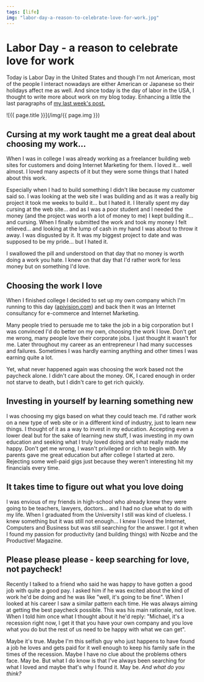 ```yaml
---
tags: [life]
img: "labor-day-a-reason-to-celebrate-love-for-work.jpg"
---
```


# Labor Day - a reason to celebrate love for work


Today is Labor Day in the United States and though I'm not American, most of the people I interact nowadays are either American or Japanese so their holidays affect me as well. And since today is the day of labor in the USA, I thought to write more about work on my blog today. Enhancing a little the last paragraphs of [my last week's post.](/how-steve-jobs-inspired-me-as-an-entrepreneur)

<!--More-->

![{{ page.title }}](/img/{{ page.img }})

## Cursing at my work taught me a great deal about choosing my work...

When I was in college I was already working as a freelancer building web sites for customers and doing Internet Marketing for them. I loved it... well almost. I loved many aspects of it but they were some things that I hated about this work.

Especially when I had to build something I didn't like because my customer said so. I was looking at the web site I was building and as it was a really big project it took me weeks to build it… but I hated it. I literally spent my day cursing at the web site… and as I was a poor student and I needed the money (and the project was worth a lot of money to me) I kept building it… and cursing. When I finally submitted the work and took my money I felt relieved… and looking at the lump of cash in my hand I was about to throw it away. I was disgusted by it. It was my biggest project to date and was supposed to be my pride… but I hated it.

I swallowed the pill and understood on that day that no money is worth doing a work you hate. I knew on that day that I'd rather work for less money but on something I'd love.

## Choosing the work I love

When I finished college I decided to set up my own company which I'm running to this day ([apivision.com](http://apivision.com)) and back then it was an Internet consultancy for e-commerce and Internet Marketing.

Many people tried to persuade me to take the job in a big corporation but I was convinced I'd do better on my own, choosing the work I love. Don't get me wrong, many people love their corporate jobs. I just thought it wasn't for me. Later throughout my career as an entrepreneur I had many successes and failures. Sometimes I was hardly earning anything and other times I was earning quite a lot.

Yet, what never happened again was choosing the work based not the paycheck alone. I didn't care about the money. OK, I cared enough in order not starve to death, but I didn't care to get rich quickly.

## Investing in yourself by learning something new

I was choosing my gigs based on what they could teach me. I'd rather work on a new type of web site or in a different kind of industry, just to learn new things. I thought of it as a way to invest in my education. Accepting even a lower deal but for the sake of learning new stuff, I was investing in my own education and seeking what I truly loved doing and what really made me happy. Don't get me wrong, I wasn't privileged or rich to begin with. My parents gave me great education but after college I started at zero. Rejecting some well-paid gigs just because they weren't interesting hit my financials every time.

## It takes time to figure out what you love doing

I was envious of my friends in high-school who already knew they were going to be teachers, lawyers, doctors… and I had no clue what to do with my life. When I graduated from the University I still was kind of clueless. I knew something but it was still not enough… I knew I loved the Internet, Computers and Business but was still searching for the answer. I got it when I found my passion for productivity (and building things) with Nozbe and the Productive! Magazine.

## Please please please - keep searching for love, not paycheck!

Recently I talked to a friend who said he was happy to have gotten a good job with quite a good pay. I asked him if he was excited about the kind of work he'd be doing and he was like "well, it's going to be fine". When I looked at his career I saw a similar pattern each time. He was always aiming at getting the best paycheck possible. This was his main rationale, not love. When I told him once what I thought about it he'd reply: "Michael, it's a recession right now, I get it that you have your own company and you love what you do but the rest of us need to be happy with what we can get".

Maybe it's true. Maybe I'm this selfish guy who just happens to have found a job he loves and gets paid for it well enough to keep his family safe in the times of the recession. Maybe I have no clue about the problems others face. May be. But what I do know is that I've always been searching for what I loved and maybe that's why I found it. May be. _And what do you think?_

  
  
  
 

  



[n]: https://michael.gratis/nozbe